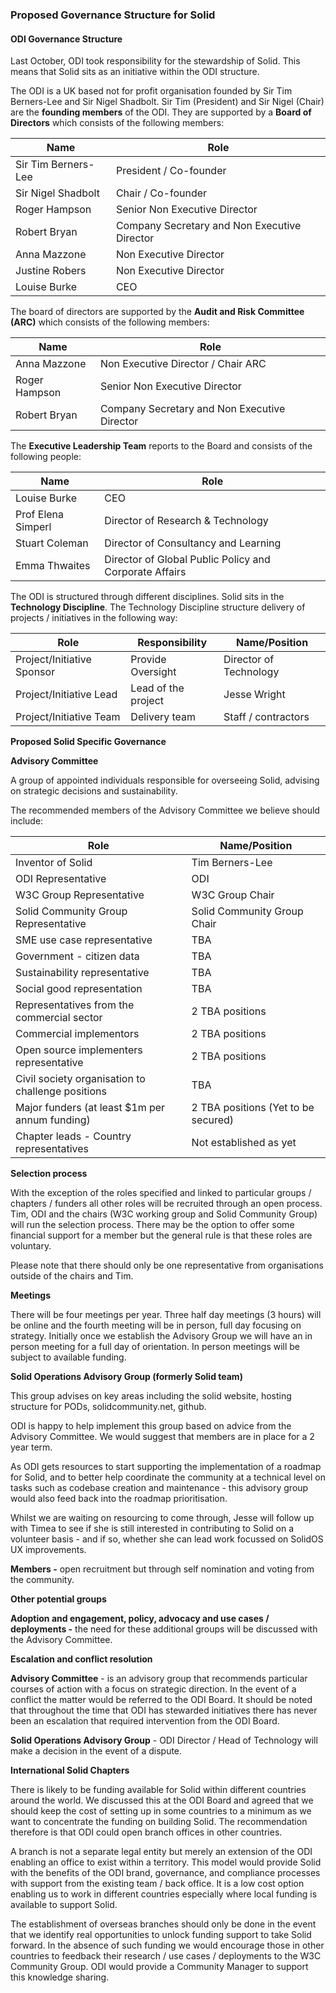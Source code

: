 ### **Proposed Governance Structure for Solid**

#### **ODI Governance Structure** 

Last October, ODI took responsibility for the stewardship of Solid. This means that Solid sits as an initiative within the ODI structure. 

The ODI is a UK based not for profit organisation founded by Sir Tim Berners-Lee and Sir Nigel Shadbolt. Sir Tim (President) and Sir Nigel (Chair) are the **founding members** of the ODI.  They are supported by a **Board of Directors** which consists of the following members:

| Name                | Role                                 |
|---------------------|--------------------------------------|
| Sir Tim Berners-Lee | President / Co-founder               |
| Sir Nigel Shadbolt  | Chair / Co-founder                   |
| Roger Hampson       | Senior Non Executive Director        |
| Robert Bryan        | Company Secretary and Non Executive Director |
| Anna Mazzone        | Non Executive Director               |
| Justine Robers      | Non Executive Director               |
| Louise Burke        | CEO                                  |

The board of directors are supported by the **Audit and Risk Committee (ARC)** which consists of the following members:

| Name           | Role                                      |
|----------------|-------------------------------------------|
| Anna Mazzone   | Non Executive Director / Chair ARC        |
| Roger Hampson  | Senior Non Executive Director             |
| Robert Bryan   | Company Secretary and Non Executive Director|

The **Executive Leadership Team** reports to the Board and consists of the following people:

| Name              | Role                                      |
|-------------------|-------------------------------------------|
| Louise Burke      | CEO                                       |
| Prof Elena Simperl | Director of Research & Technology         |
| Stuart Coleman    | Director of Consultancy and Learning       |
| Emma Thwaites     | Director of Global Public Policy and Corporate Affairs |

The ODI is structured through different disciplines.  Solid sits in the **Technology Discipline**.  The Technology Discipline structure delivery of projects / initiatives in the following way:

| Role                     | Responsibility          | Name/Position         |
|--------------------------|-------------------------|-----------------------|
| Project/Initiative Sponsor | Provide Oversight       | Director of Technology |
| Project/Initiative Lead    | Lead of the project     | Jesse Wright          |
| Project/Initiative Team    | Delivery team           | Staff / contractors   |

**Proposed Solid Specific Governance** 

**Advisory Committee**

A group of appointed individuals responsible for overseeing Solid, advising on strategic decisions and sustainability. 

The recommended members of the Advisory Committee we believe should include:  

| Role                                         | Name/Position                          |
|----------------------------------------------|----------------------------------------|
| Inventor of Solid                            | Tim Berners-Lee                        |
| ODI Representative                           | ODI                                    |
| W3C Group Representative                     | W3C Group Chair                        |
| Solid Community Group Representative         | Solid Community Group Chair            |
| SME use case representative                  | TBA                                    |
| Government - citizen data                    | TBA                                    |
| Sustainability representative                | TBA                                    |
| Social good representation                   | TBA                                    |
| Representatives from the commercial sector   | 2 TBA positions                            |
| Commercial implementors                      | 2 TBA positions                            |
| Open source implementers representative      | 2 TBA positions                            |
| Civil society organisation to challenge positions | TBA                                |
| Major funders (at least $1m per annum funding) | 2 TBA positions (Yet to be secured)       |
| Chapter leads - Country representatives      | Not established as yet                 |

**Selection process**

With the exception of the roles specified and linked to particular groups / chapters / funders all other roles will be recruited through an open process. Tim, ODI and the chairs (W3C working group and Solid Community Group) will run the selection process. There may be the option to offer some financial support for a member but the general rule is that these roles are voluntary. 

Please note that there should only be one representative from organisations outside of the chairs and Tim.

**Meetings** 

There will be four meetings per year.   Three half day meetings (3 hours) will be online and the fourth meeting will be in person, full day focusing on strategy.  Initially once we establish the Advisory Group we will have an in person meeting for a full day of orientation. In person meetings will be subject to available funding. 

**Solid Operations Advisory Group (formerly Solid team)** 

This group advises on key areas including the solid website, hosting structure for PODs,  solidcommunity.net, github.

ODI is happy to help implement this group based on advice from the Advisory Committee. We would suggest that members are in place for a 2 year term. 

As ODI gets resources to start supporting the implementation of a roadmap for Solid, and to better help coordinate the community at a technical level on tasks such as codebase creation and maintenance \- this advisory group would also feed back into the roadmap prioritisation.

Whilst we are waiting on resourcing to come through, Jesse will follow up with Timea to see if she is still interested in contributing to Solid on a volunteer basis \- and if so, whether she can lead work focussed on SolidOS UX improvements.

**Members \-** open recruitment but through self nomination and voting from the community.

**Other potential groups** 

**Adoption and engagement, policy, advocacy and use cases / deployments \-** the need for these additional groups will be discussed with the Advisory Committee.


**Escalation and conflict resolution**

**Advisory Committee** \- is an advisory group that recommends particular courses of action with a focus on strategic direction. In the event of a conflict the matter would be referred to the ODI Board.  It should be noted that throughout the time that ODI has stewarded initiatives there has never been an escalation that required intervention from the ODI Board.

**Solid Operations Advisory Group** \- ODI Director / Head of Technology will make a decision in the event of a dispute.  

**International Solid Chapters** 

There is likely to be funding available for Solid within different countries around the world.  We discussed this at the ODI Board and agreed that we should keep the cost of setting up in some countries to a minimum as we want to concentrate the funding on building Solid.  The recommendation therefore is that ODI could open branch offices in other countries. 

A branch is not a separate legal entity but merely an extension of the ODI enabling an office to exist within a territory.   This model would provide Solid with the benefits of the ODI brand, governance, and compliance processes with support from the existing team / back office. It is a low cost option enabling us to work in different countries especially where local funding is available to support Solid. 

The establishment of overseas branches should only be done in the event that we identify real opportunities to unlock funding support to take Solid forward.  In the absence of such funding we would encourage those in other countries to feedback their research / use cases / deployments to the W3C Community Group.  ODI would provide a Community Manager to support this knowledge sharing. 
